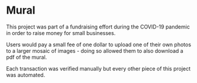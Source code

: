 # Mural

This project was part of a fundraising effort during the COVID-19 pandemic in order to raise money for small businesses. 

Users would pay a small fee of one dollar to upload one of their own photos to a larger mosaic of images - doing so allowed them to also download a pdf of the mural.

Each transaction was verified manually but every other piece of this project was automated.

